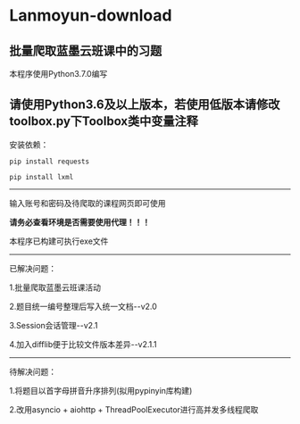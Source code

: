 # Lanmoyun-download
批量爬取蓝墨云班课中的习题
----
本程序使用Python3.7.0编写

请使用Python3.6及以上版本，若使用低版本请修改toolbox.py下Toolbox类中变量注释
----

安装依赖：


`pip install requests`
  
`pip install lxml`

----

输入账号和密码及待爬取的课程网页即可使用

**请务必查看环境是否需要使用代理！！！**

本程序已构建可执行exe文件

----

已解决问题：

1.批量爬取蓝墨云班课活动

2.题目统一编号整理后写入统一文档--v2.0

3.Session会话管理--v2.1

4.加入difflib便于比较文件版本差异--v2.1.1

----

待解决问题：

1.将题目以首字母拼音升序排列(拟用pypinyin库构建)

2.改用asyncio + aiohttp + ThreadPoolExecutor进行高并发多线程爬取
